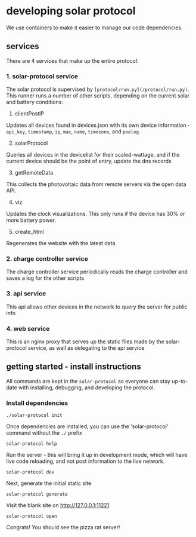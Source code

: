 # developing solar protocol

We use containers to make it easier to manage our code dependencies.

## services

There are 4 services that make up the entire protocol:

### 1. solar-protocol service

The solar protocol is supervised by `[protocol/run.py](/protocol/run.py)`. This runner runs a number of other scripts, depending on the current solar and battery conditions:

1. clientPostIP

Updates all devices found in devices.json with its own device information - `api_key`, `timestamp`, `ip`, `mac`, `name`, `timezone`, and `poelog`.

2. solarProtocol

Queries all devices in the devicelist for their scaled-wattage, and if the current device should be the point of entry, update the dns records

3. getRemoteData

This collects the photovoltaic data from remote servers via the open data API.

4. viz

Updates the clock visualizations. This only runs if the device has 30% or more battery power.

5. create_html

Regenerates the website with the latest data

### 2. charge controller service

The charge controller service periodically reads the charge controller and saves a log for the other scripts

### 3. api service

This api allows other devices in the network to query the server for public info

### 4. web service

This is an nginx proxy that serves up the static files made by the solar-protocol service, as well as delegating to the api service


## getting started - install instructions

All commands are kept in the `solar-protocol` so everyone can stay up-to-date with installing, debugging, and developing the protocol.

### Install dependencies

    ./solar-protocol init

Once dependencies are installed, you can use the 'solar-protocol' command without the `./` prefix

    solar-protocol help

Run the server - this will bring it up in development mode, which will have live code reloading, and not post information to the live network.

    solar-protocol dev

Next, generate the initial static site

    solar-protocol generate

Visit the blank site on http://127.0.0.1:11221

    solar-protocol open

Congrats! You should see the pizza rat server!
